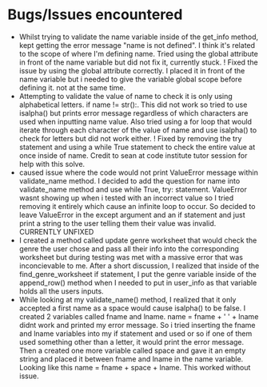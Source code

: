 # Bugs/Issues encountered 
- Whilst trying to validate the name variable inside of the get_info method, kept getting the error message "name is not defined". I think it's related to the scope of where I'm defining name. Tried using the global attribute in front of the name variable but did not fix it, currently stuck. ! Fixed the issue by using the global attribute correctly. I placed it in front of the name variable but i needed to give the variable global scope before defining it. not at the same time.
- Attempting to validate the value of name to check it is only using alphabetical letters. if name != str():. This did not work so tried to use isalpha() but prints error message regardless of which characters are used when inputting name value. Also tried using a for loop that would iterate through each character of the value of name and use isalpha() to check for letters but did not work either. ! Fixed by removing the try statement and using a while True statement to check the entire value at once inside of name. Credit to sean at code institute tutor session for help with this solve.
- caused issue where the code would not print ValueError message within validate_name method. I decided to add the question for name into validate_name method and use while True, try: statement. ValueError wasnt showing up when i tested with an incorrect value so I tried removing it entirely which cause an infinite loop to occur. So decided to leave ValueError in the except argument and an if statement and just print a string to the user telling them their value was invalid. CURRENTLY UNFIXED
- I created a method called update genre worksheet that would check the genre the user chose and pass all their info into the corresponding worksheet but during testing was met with a massive error that was inconcievable to me. After a short discussion, I realized that inside of the find_genre_worksheet if statement, I put the genre variable inside of the append_row() method when I needed to put in user_info as that variable holds all the users inputs.
- While looking at my validate_name() method, I realized that it only accepted a first name as a space would cause isalpha() to be false. I created 2 variables called fname and lname. name = fname + ' ' + lname didnt work and printed my error message. So i tried inserting the fname and lname variables into my if statement and used or so if one of them used something other than a letter, it would print the error message. Then a created one more variable called space and gave it an empty string and placed it between fname and lname in the name variable. Looking like this name = fname + space + lname. This worked without issue.